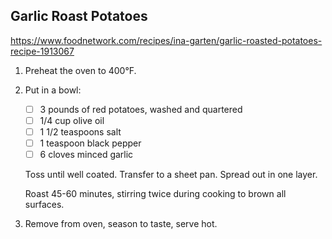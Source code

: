 ## Garlic Roast Potatoes

https://www.foodnetwork.com/recipes/ina-garten/garlic-roasted-potatoes-recipe-1913067

1.  Preheat the oven to 400°F.

2.  Put in a bowl:

    * [ ] 3 pounds of red potatoes, washed and quartered
    * [ ] 1/4 cup olive oil
    * [ ] 1 1/2 teaspoons salt
    * [ ] 1 teaspoon black pepper
    * [ ] 6 cloves minced garlic

    Toss until well coated. Transfer to a sheet pan. Spread out in one layer.

    Roast 45-60 minutes, stirring twice during cooking to brown all surfaces.

3.  Remove from oven, season to taste, serve hot.
